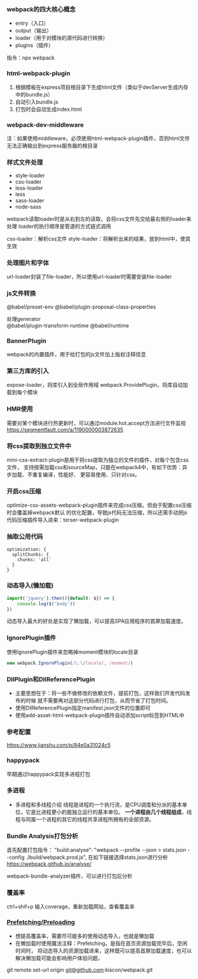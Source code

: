 ### webpack的四大核心概念
- entry（入口）
- output（输出）
- loader（用于对模块的源代码进行转换）
- plugins（插件）
  
指令：npx webpack

### html-webpack-plugin
1. 根据模板在express项目根目录下生成html文件（类似于devServer生成内存中的bundle.js）
2. 自动引入bundle.js
3. 打包时会自动生成index.html

### webpack-dev-middleware
注：如果使用middleware，必须使用html-webpack-plugin插件，否则html文件无法正确输出到express服务器的根目录

### 样式文件处理
- style-loader
- css-loader
- less-loader
- less
- sass-loader
- node-sass

webpack读取loader时是从右到左的读取，会将css文件先交给最右侧的loader来处理
loader的执行顺序是管道的方式链式调用

css-loader：解析css文件
style-loader：将解析出来的结果，放到html中，使其生效

### 处理图片和字体

url-loader封装了file-loader，所以使用url-loader时需要安装file-loader

### js文件转换
@babel/preset-env
@babel/plugin-proposal-class-properties

处理generator  
@babel/plugin-transform-runtime
@babel/runtime

### BannerPlugin
webpack的内置插件，用于给打包的js文件加上版权注释信息

### 第三方库的引入
expose-loader，将库引入到全局作用域
webpack.ProvidePlugin，将库自动加载到每个模块

### HMR使用
需要对某个模块进行热更新时，可以通过module.hot.accept方法进行文件监视
https://segmentfault.com/a/1190000003872635

### 将css提取到独立文件中
mini-css-extract-plugin是用于将css提取为独立的文件的插件，对每个包含css文件，
支持按需加载css和sourceMap，只能在webpack4中，有如下优势：异步加载、不重复编译，性能好、
更容易使用、只针对css。

### 开启css压缩
optimize-css-assets-webpack-plugin插件来完成css压缩，但由于配置css压缩时会覆盖掉webpack默认
的优化配置，导致js代码无法压缩，所以还需手动把js代码压缩插件导入进来：terser-webpack-plugin

### 抽取公用代码
```
optimization: {
  splitChunks: {
    chunks: 'all'
  }
}
```

### 动态导入(懒加载)
```javascript
import('jquery').then(({default: $}) => {
	console.log($('body'))
})
```
动态导入最大的好处是实现了懒加载，可以提高SPA应用程序的首屏加载速度。

### lgnorePlugin插件
使用lgnorePlugin插件来忽略掉moment模块的locale目录
```javascript
new webpack.IgnorePlugin(/\.\/locale/, /moment/)
```

### DllPlugin和DllReferencePlugin
- 主要思想在于：将一些不做修改的依赖文件，提前打包，这样我们开发代码发布的时候
就不需要再对这部分代码进行打包，从而节省了打包时间。
- 使用DllReferencePlugin指定manifest.json文件的位置即可
- 使用add-asset-html-webpack-plugin插件自动添加script标签到HTML中

### 参考配置
https://www.jianshu.com/p/84e0a31024c5

### happypack
早期通过happypack实现多进程打包

### 多进程
- 多进程和多线程介绍
线程是进程的一个执行流，是CPU调度和分派的基本单位，它是比进程更小的能独立运行的基本单位。
**一个进程由几个线程组成**，线程与同属一个进程的其它的线程共享进程所拥有的全部资源。

### Bundle Analysis打包分析
首先配置打包指令：
"build:analyse": "webpack --profile --json > stats.json --config ./build/webpack.prod.js",
在如下链接选择stats.json进行分析
https://webpack.github.io/analyse/

webpack-bundle-analyzer插件，可以进行打包后分析

### 覆盖率
ctrl+shif+p
输入coverage，重新加载网站，查看覆盖率

### [Prefetching/Preloading](https://webpack.js.org/guides/code-splitting/#prefetchingpreloading-modules)
- 想提高覆盖率，需要尽可能多的使用动态导入，也就是懒加载
- 在懒加载时使用魔法注释：Prefetching，是指在首页资源加载完毕后，空闲时间时，
将动态导入的资源加载进来，这样既可以提高首屏加载速度，也可以解决懒加载可能会影响用户体验问题。
 
git remote set-url origin git@github.com:kiscon/webpack.git